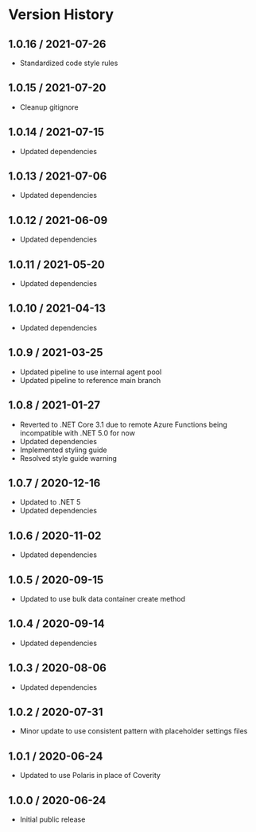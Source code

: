 # Version History

## 1.0.16 / 2021-07-26

- Standardized code style rules

## 1.0.15 / 2021-07-20

- Cleanup gitignore

## 1.0.14 / 2021-07-15

- Updated dependencies

## 1.0.13 / 2021-07-06

- Updated dependencies

## 1.0.12 / 2021-06-09

- Updated dependencies

## 1.0.11 / 2021-05-20

- Updated dependencies

## 1.0.10 / 2021-04-13

- Updated dependencies

## 1.0.9 / 2021-03-25

- Updated pipeline to use internal agent pool
- Updated pipeline to reference main branch

## 1.0.8 / 2021-01-27

- Reverted to .NET Core 3.1 due to remote Azure Functions being incompatible with .NET 5.0 for now
- Updated dependencies
- Implemented styling guide
- Resolved style guide warning

## 1.0.7 / 2020-12-16

- Updated to .NET 5
- Updated dependencies

## 1.0.6 / 2020-11-02

- Updated dependencies

## 1.0.5 / 2020-09-15

- Updated to use bulk data container create method

## 1.0.4 / 2020-09-14

- Updated dependencies

## 1.0.3 / 2020-08-06

- Updated dependencies

## 1.0.2 / 2020-07-31

- Minor update to use consistent pattern with placeholder settings files

## 1.0.1 / 2020-06-24

- Updated to use Polaris in place of Coverity

## 1.0.0 / 2020-06-24

- Initial public release
